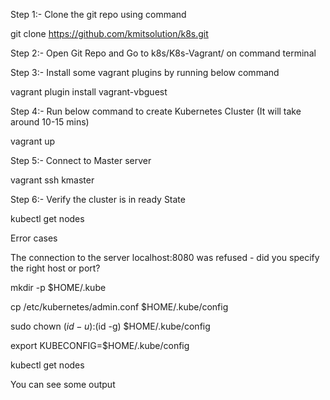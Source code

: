 Step 1:- Clone the git repo using command

git clone https://github.com/kmitsolution/k8s.git

Step 2:- Open Git Repo and Go to k8s/K8s-Vagrant/ on command terminal

Step 3:- Install some vagrant plugins by running below command

vagrant plugin install vagrant-vbguest

Step 4:- Run below command to create Kubernetes Cluster (It will take around 10-15 mins)

vagrant up

Step 5:- Connect to Master server

vagrant ssh kmaster

Step 6:- Verify the cluster is in ready State

kubectl get nodes

Error cases

The connection to the server localhost:8080 was refused - did you specify the right host or port?

mkdir -p $HOME/.kube

cp /etc/kubernetes/admin.conf $HOME/.kube/config

sudo chown $(id -u):$(id -g) $HOME/.kube/config

export KUBECONFIG=$HOME/.kube/config

kubectl get nodes

You can see some output
